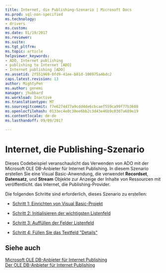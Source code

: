 ```yaml
---
title: Internet, die Publishing-Szenario | Microsoft Docs
ms.prod: sql-non-specified
ms.technology:
- drivers
ms.custom: 
ms.date: 01/19/2017
ms.reviewer: 
ms.suite: 
ms.tgt_pltfrm: 
ms.topic: article
helpviewer_keywords:
- ADO, Internet publishing
- publishing to Internet [ADO]
- Internet publishing [ADO]
ms.assetid: 2f551969-0fd9-41ee-b81d-100975a4bdc2
caps.latest.revision: 13
author: MightyPen
ms.author: genemi
manager: jhubbard
ms.workload: Inactive
ms.translationtype: MT
ms.sourcegitcommit: f7e6274d77a9cdd4de6cbcaef559ca99f77b3608
ms.openlocfilehash: 0133ec4e0c30ee6bb2c3d43e46b9c0307a689e19
ms.contentlocale: de-de
ms.lasthandoff: 09/09/2017

---
```

# <a name="internet-publishing-scenario"></a>Internet, die Publishing-Szenario
Dieses Codebeispiel veranschaulicht das Verwenden von ADO mit der Microsoft OLE DB-Anbieter für Internet Publishing. In diesem Szenario erstellen Sie eine Visual Basic-Anwendung, die verwendet **Recordset**, **Datensatz**, und **Stream** Objekte zur Anzeige der Inhalte von Ressourcen mit veröffentlicht. das Internet, die Publishing-Provider.  
  
 Die folgenden Schritte sind erforderlich, dieses Szenario zu erstellen:  
  
-   [Schritt 1: Einrichten von Visual Basic-Projekt](../../../ado/guide/data/step-1-set-up-the-visual-basic-project.md)  
  
-   [Schritt 2: Initialisieren der wichtigsten Listenfeld](../../../ado/guide/data/step-2-initialize-the-main-list-box.md)  
  
-   [Schritt 3: Auffüllen der Felder Listenfeld](../../../ado/guide/data/step-3-populate-the-fields-list-box.md)  
  
-   [Schritt 4: Füllen Sie das Textfeld "Details"](../../../ado/guide/data/step-4-populate-the-details-text-box.md)  
  
## <a name="see-also"></a>Siehe auch  
 [Microsoft OLE DB-Anbieter für Internet Publishing](../../../ado/guide/appendixes/microsoft-ole-db-provider-for-internet-publishing.md)   
 [Der OLE DB-Anbieter für Internet Publishing](../../../ado/guide/data/the-ole-db-provider-for-internet-publishing.md)

